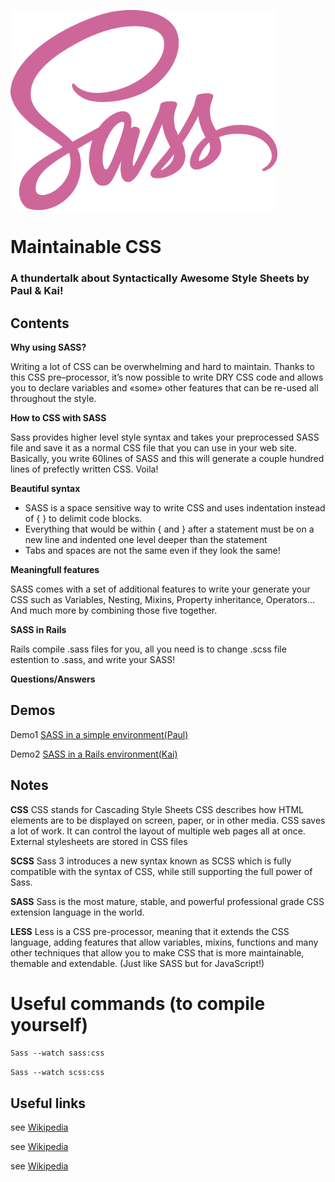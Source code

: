 ![Image of Yaktocat](https://github.com/gastongouron/SASS-thunder-talk/blob/master/images/sass.png)

# Maintainable CSS

### A thundertalk about Syntactically Awesome Style Sheets by Paul & Kai!

## Contents

**Why using SASS?**

Writing a lot of CSS can be overwhelming and hard to maintain. Thanks to this CSS pre–processor, it’s now possible to write DRY CSS code and allows you to declare variables and «some» other features that can be re-used all throughout the style.

**How to CSS with SASS**

Sass provides higher level style syntax and takes your preprocessed SASS file and save it as a normal CSS file that you can use in your web site. Basically, you write 60lines of SASS and this will generate a couple hundred lines of prefectly written CSS. Voila!

**Beautiful syntax**

* SASS is a space sensitive way to write CSS and uses indentation instead of { } to delimit code blocks.
* Everything that would be within { and } after a statement must be on a new line and indented one level deeper than the statement
* Tabs and spaces are not the same even if they look the same!

**Meaningfull features**

SASS comes with a set of additional features to write your generate your CSS  such as Variables,
Nesting, Mixins, Property inheritance, Operators... And much more by combining those five together.

**SASS in Rails**

Rails compile .sass files for you, all you need is to change .scss file estention to .sass, and write your SASS!

**Questions/Answers**


## Demos

Demo1 [SASS in a simple environment(Paul)](http://en.wikipedia.org/wiki/Markdown)

Demo2 [SASS in a Rails environment(Kai)](http://en.wikipedia.org/wiki/Markdown)

## Notes

**CSS** CSS stands for Cascading Style Sheets
CSS describes how HTML elements are to be displayed on screen, paper, or in other media. CSS saves a lot of work. It can control the layout of multiple web pages all at once. External stylesheets are stored in CSS files

**SCSS** Sass 3 introduces a new syntax known as SCSS which is fully compatible with the syntax of CSS, while still supporting the full power of Sass.

**SASS** Sass is the most mature, stable, and powerful professional grade CSS extension language in the world.

**LESS** Less is a CSS pre-processor, meaning that it extends the CSS language, adding features that allow variables, mixins, functions and many other techniques that allow you to make CSS that is more maintainable, themable and extendable. (Just like SASS but for JavaScript!)


# Useful commands (to compile yourself)

`Sass --watch sass:css`

`Sass --watch scss:css`

## Useful links

see [Wikipedia](http://en.wikipedia.org/wiki/Markdown)

see [Wikipedia](http://en.wikipedia.org/wiki/Markdown)

see [Wikipedia](http://en.wikipedia.org/wiki/Markdown)




